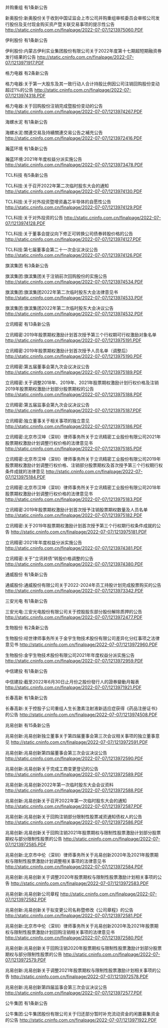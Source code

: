 并购重组 有1条新公告 

新奥股份:新奥股份关于收到中国证监会上市公司并购重组审核委员会审核公司发行股份及支付现金购买资产暨关联交易事项的提示性公告 http://static.cninfo.com.cn/finalpage/2022-07-07/1213975060.PDF 

伊利股份 有1条新公告 

伊利股份:内蒙古伊利实业集团股份有限公司关于2022年度第十七期超短期融资券发行结果的公告 http://static.cninfo.com.cn/finalpage/2022-07-07/1213971917.PDF 

格力电器 有2条新公告 

格力电器:关于第一大股东及其一致行动人合计持股比例因公司注销回购股份变动超过1%的公告 http://static.cninfo.com.cn/finalpage/2022-07-07/1213974318.PDF 

格力电器:关于回购股份注销完成暨股份变动的公告 http://static.cninfo.com.cn/finalpage/2022-07-07/1213974267.PDF 

海螺水泥 有1条新公告 

海螺水泥:關連交易及持續關連交易公告之補充公告 http://static.cninfo.com.cn/finalpage/2022-07-07/1213972416.PDF 

瀚蓝环境 有1条新公告 

瀚蓝环境:2021年年度权益分派实施公告 http://static.cninfo.com.cn/finalpage/2022-07-07/1213973478.PDF 

TCL科技 有5条新公告 

TCL科技:关于召开2022年第二次临时股东大会的通知 http://static.cninfo.com.cn/finalpage/2022-07-07/1213974130.PDF 

TCL科技:关于对外投资暨增资鑫芯半导体的自愿性公告 http://static.cninfo.com.cn/finalpage/2022-07-07/1213974129.PDF 

TCL科技:关于对外投资的公告 http://static.cninfo.com.cn/finalpage/2022-07-07/1213974128.PDF 

TCL科技:关于董事会提议向下修正可转换公司债券转股价格的公告 http://static.cninfo.com.cn/finalpage/2022-07-07/1213974127.PDF 

TCL科技:第七届董事会第二十一次会议决议公告 http://static.cninfo.com.cn/finalpage/2022-07-07/1213974126.PDF 

旗滨集团 有3条新公告 

旗滨集团:旗滨集团关于注销前次回购股份的实施公告 http://static.cninfo.com.cn/finalpage/2022-07-07/1213974534.PDF 

旗滨集团:旗滨集团2022年第二次临时股东大会法律意见书 http://static.cninfo.com.cn/finalpage/2022-07-07/1213974533.PDF 

旗滨集团:旗滨集团2022年第二次临时股东大会决议公告 http://static.cninfo.com.cn/finalpage/2022-07-07/1213974532.PDF 

立讯精密 有13条新公告 

立讯精密:2019年股票期权激励计划首次授予第三个行权期可行权激励对象名单 http://static.cninfo.com.cn/finalpage/2022-07-07/1213975191.PDF 

立讯精密:2019年股票期权激励计划首次授予人员名单（调整后） http://static.cninfo.com.cn/finalpage/2022-07-07/1213975190.PDF 

立讯精密:第五届董事会第九次会议决议公告 http://static.cninfo.com.cn/finalpage/2022-07-07/1213975189.PDF 

立讯精密:关于调整2018年、2019年、2021年股票期权激励计划行权价格及注销2019年股票期权激励计划部分股票期权的公告 http://static.cninfo.com.cn/finalpage/2022-07-07/1213975188.PDF 

立讯精密:第五届监事会第九次会议决议公告 http://static.cninfo.com.cn/finalpage/2022-07-07/1213975187.PDF 

立讯精密:独立董事关于相关事项的独立意见 http://static.cninfo.com.cn/finalpage/2022-07-07/1213975186.PDF 

立讯精密:北京市汉坤（深圳）律师事务所关于立讯精密工业股份有限公司2021年股票期权激励计划调整行权价格的法律意见书 http://static.cninfo.com.cn/finalpage/2022-07-07/1213975185.PDF 

立讯精密:北京市汉坤（深圳）律师事务所关于立讯精密工业股份有限公司2019年股票期权激励计划调整行权价格、注销部分股票期权及首次授予第三个行权期行权条件成就的法律意见 http://static.cninfo.com.cn/finalpage/2022-07-07/1213975184.PDF 

立讯精密:北京市汉坤（深圳）律师事务所关于立讯精密工业股份有限公司2018年股票期权激励计划调整行权价格的法律意见书 http://static.cninfo.com.cn/finalpage/2022-07-07/1213975183.PDF 

立讯精密:2019年股票期权激励计划首次授予注销股票期权数量及人员名单 http://static.cninfo.com.cn/finalpage/2022-07-07/1213975182.PDF 

立讯精密:关于2019年股票期权激励计划首次授予第三个行权期行权条件成就的公告 http://static.cninfo.com.cn/finalpage/2022-07-07/1213975181.PDF 

立讯精密:2021年年度权益分派实施公告 http://static.cninfo.com.cn/finalpage/2022-07-07/1213974381.PDF 

立讯精密:关于“立讯转债“转股价格调整的公告 http://static.cninfo.com.cn/finalpage/2022-07-07/1213974380.PDF 

通威股份 有1条新公告 

通威股份:通威股份有限公司关于2022-2024年员工持股计划完成股票购买的公告 http://static.cninfo.com.cn/finalpage/2022-07-07/1213973342.PDF 

三安光电 有1条新公告 

三安光电:三安光电股份有限公司关于控股股东部分股份解除质押的公告 http://static.cninfo.com.cn/finalpage/2022-07-07/1213972477.PDF 

生物股份 有2条新公告 

生物股份:经世律师事务所关于金宇生物技术股份有限公司差异化分红事项之法律意见书 http://static.cninfo.com.cn/finalpage/2022-07-07/1213972960.PDF 

生物股份:金宇生物技术股份有限公司2021年年度权益分派实施公告 http://static.cninfo.com.cn/finalpage/2022-07-07/1213972959.PDF 

中信建投 有1条新公告 

中信建投:截至2022年6月30日止月份之股份發行人的證券變動月報表 http://static.cninfo.com.cn/finalpage/2022-07-07/1213971921.PDF 

长春高新 有1条新公告 

长春高新:关于控股子公司重组人生长激素注射液新适应症获得《药品注册证书》的公告 http://static.cninfo.com.cn/finalpage/2022-07-07/1213974508.PDF 

兆易创新 有15条新公告 

兆易创新:兆易创新独立董事关于第四届董事会第三次会议相关事项的独立董事意见 http://static.cninfo.com.cn/finalpage/2022-07-07/1213972591.PDF 

兆易创新:兆易创新第四届董事会第三次会议决议公告 http://static.cninfo.com.cn/finalpage/2022-07-07/1213972590.PDF 

兆易创新:兆易创新关于完成工商变更登记的公告 http://static.cninfo.com.cn/finalpage/2022-07-07/1213972589.PDF 

兆易创新:兆易创新2022年第一次临时股东大会会议资料 http://static.cninfo.com.cn/finalpage/2022-07-07/1213972588.PDF 

兆易创新:兆易创新关于召开2022年第一次临时股东大会的通知 http://static.cninfo.com.cn/finalpage/2022-07-07/1213972587.PDF 

兆易创新:兆易创新关于回购注销部分限制性股票减资通知债权人的公告 http://static.cninfo.com.cn/finalpage/2022-07-07/1213972586.PDF 

兆易创新:兆易创新关于回购注销2021年股票期权与限制性股票激励计划部分股票期权与部分限制性股票的公告 http://static.cninfo.com.cn/finalpage/2022-07-07/1213972585.PDF 

兆易创新:北京市中伦（深圳）律师事务所关于兆易创新2020年及2021年股票期权与限制性股票激励计划调整相关事项的法律意见书 http://static.cninfo.com.cn/finalpage/2022-07-07/1213972584.PDF 

兆易创新:兆易创新关于调整2020年股票期权与限制性股票激励计划相关事项的公告 http://static.cninfo.com.cn/finalpage/2022-07-07/1213972583.PDF 

兆易创新:兆易创新公司章程 http://static.cninfo.com.cn/finalpage/2022-07-07/1213972582.PDF 

兆易创新:兆易创新关于拟变更公司名称暨修改《公司章程》的公告 http://static.cninfo.com.cn/finalpage/2022-07-07/1213972581.PDF 

兆易创新:北京市中伦（深圳）律师事务所关于兆易创新2020年及2021年股票期权与限制性股票激励计划回购注销相关事项的法律意见书 http://static.cninfo.com.cn/finalpage/2022-07-07/1213972580.PDF 

兆易创新:兆易创新关于回购注销2020年股票期权与限制性股票激励计划部分股票期权与部分限制性股票的公告 http://static.cninfo.com.cn/finalpage/2022-07-07/1213972579.PDF 

兆易创新:兆易创新关于调整2021年股票期权与限制性股票激励计划相关事项的公告 http://static.cninfo.com.cn/finalpage/2022-07-07/1213972578.PDF 

兆易创新:兆易创新第四届监事会第三次会议决议公告 http://static.cninfo.com.cn/finalpage/2022-07-07/1213972577.PDF 

公牛集团 有1条新公告 

公牛集团:公牛集团股份有限公司关于归还部分暂时补充流动资金的闲置募集资金的公告 http://static.cninfo.com.cn/finalpage/2022-07-07/1213971922.PDF 

